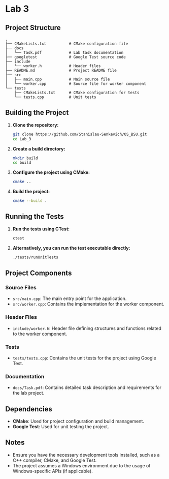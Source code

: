 # Lab 3

## Project Structure

```plaintext
.
├── CMakeLists.txt          # CMake configuration file
├── docs
│   └── Task.pdf            # Lab task documentation
├── googletest              # Google Test source code
├── include
│   └── worker.h            # Header files
├── README.md               # Project README file
├── src
│   ├── main.cpp            # Main source file
│   └── worker.cpp          # Source file for worker component
└── tests
    ├── CMakeLists.txt      # CMake configuration for tests
    └── tests.cpp           # Unit tests
```

## Building the Project

1. **Clone the repository:**
    ```bash
    git clone https://github.com/Stanislau-Senkevich/OS_BSU.git
    cd Lab_3
    ```

2. **Create a build directory:**
    ```bash
    mkdir build
    cd build
    ```

3. **Configure the project using CMake:**
    ```bash
    cmake ..
    ```

4. **Build the project:**
    ```bash
    cmake --build .
    ```

## Running the Tests

1. **Run the tests using CTest:**
    ```bash
    ctest
    ```

2. **Alternatively, you can run the test executable directly:**
    ```bash
    ./tests/runUnitTests
    ```

## Project Components

### Source Files

- `src/main.cpp`: The main entry point for the application.
- `src/worker.cpp`: Contains the implementation for the worker component.

### Header Files

- `include/worker.h`: Header file defining structures and functions related to the worker component.

### Tests

- `tests/tests.cpp`: Contains the unit tests for the project using Google Test.

### Documentation

- `docs/Task.pdf`: Contains detailed task description and requirements for the lab project.

## Dependencies

- **CMake**: Used for project configuration and build management.
- **Google Test**: Used for unit testing the project.

## Notes

- Ensure you have the necessary development tools installed, such as a C++ compiler, CMake, and Google Test.
- The project assumes a Windows environment due to the usage of Windows-specific APIs (if applicable).